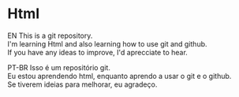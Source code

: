 # Html
EN
This is a git repository.<br>
I'm learning Html and also learning how to use git and github.<br>
If you have any ideas to improve, I'd aprecciate to hear.

PT-BR
Isso é um repositório git.<br>
Eu estou aprendendo html, enquanto aprendo a usar o git e o github.<br>
Se tiverem ideias para melhorar, eu agradeço.
